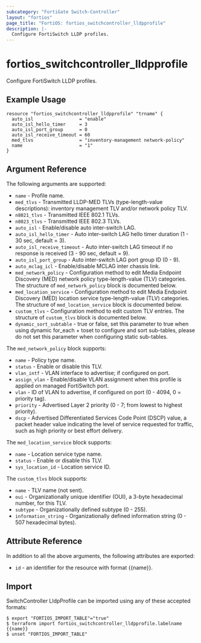 ```yaml
---
subcategory: "FortiGate Switch-Controller"
layout: "fortios"
page_title: "FortiOS: fortios_switchcontroller_lldpprofile"
description: |-
  Configure FortiSwitch LLDP profiles.
---
```


# fortios_switchcontroller_lldpprofile
Configure FortiSwitch LLDP profiles.

## Example Usage

```hcl
resource "fortios_switchcontroller_lldpprofile" "trname" {
  auto_isl                 = "enable"
  auto_isl_hello_timer     = 3
  auto_isl_port_group      = 0
  auto_isl_receive_timeout = 60
  med_tlvs                 = "inventory-management network-policy"
  name                     = "1"
}
```

## Argument Reference

The following arguments are supported:

* `name` - Profile name.
* `med_tlvs` - Transmitted LLDP-MED TLVs (type-length-value descriptions): inventory management TLV and/or network policy TLV.
* `n8021_tlvs` - Transmitted IEEE 802.1 TLVs.
* `n8023_tlvs` - Transmitted IEEE 802.3 TLVs.
* `auto_isl` - Enable/disable auto inter-switch LAG.
* `auto_isl_hello_timer` - Auto inter-switch LAG hello timer duration (1 - 30 sec, default = 3).
* `auto_isl_receive_timeout` - Auto inter-switch LAG timeout if no response is received (3 - 90 sec, default = 9).
* `auto_isl_port_group` - Auto inter-switch LAG port group ID (0 - 9).
* `auto_mclag_icl` - Enable/disable MCLAG inter chassis link.
* `med_network_policy` - Configuration method to edit Media Endpoint Discovery (MED) network policy type-length-value (TLV) categories. The structure of `med_network_policy` block is documented below.
* `med_location_service` - Configuration method to edit Media Endpoint Discovery (MED) location service type-length-value (TLV) categories. The structure of `med_location_service` block is documented below.
* `custom_tlvs` - Configuration method to edit custom TLV entries. The structure of `custom_tlvs` block is documented below.
* `dynamic_sort_subtable` - true or false, set this parameter to true when using dynamic for_each + toset to configure and sort sub-tables, please do not set this parameter when configuring static sub-tables.

The `med_network_policy` block supports:

* `name` - Policy type name.
* `status` - Enable or disable this TLV.
* `vlan_intf` - VLAN interface to advertise; if configured on port.
* `assign_vlan` - Enable/disable VLAN assignment when this profile is applied on managed FortiSwitch port.
* `vlan` - ID of VLAN to advertise, if configured on port (0 - 4094, 0 = priority tag).
* `priority` - Advertised Layer 2 priority (0 - 7; from lowest to highest priority).
* `dscp` - Advertised Differentiated Services Code Point (DSCP) value, a packet header value indicating the level of service requested for traffic, such as high priority or best effort delivery.

The `med_location_service` block supports:

* `name` - Location service type name.
* `status` - Enable or disable this TLV.
* `sys_location_id` - Location service ID.

The `custom_tlvs` block supports:

* `name` - TLV name (not sent).
* `oui` - Organizationally unique identifier (OUI), a 3-byte hexadecimal number, for this TLV.
* `subtype` - Organizationally defined subtype (0 - 255).
* `information_string` - Organizationally defined information string (0 - 507 hexadecimal bytes).


## Attribute Reference

In addition to all the above arguments, the following attributes are exported:
* `id` - an identifier for the resource with format {{name}}.

## Import

SwitchController LldpProfile can be imported using any of these accepted formats:
```
$ export "FORTIOS_IMPORT_TABLE"="true"
$ terraform import fortios_switchcontroller_lldpprofile.labelname {{name}}
$ unset "FORTIOS_IMPORT_TABLE"
```
